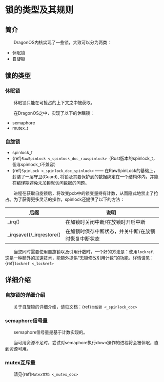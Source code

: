 # 锁的类型及其规则

## 简介

&emsp;&emsp;DragonOS内核实现了一些锁，大致可以分为两类：

- 休眠锁
- 自旋锁

## 锁的类型

### 休眠锁

&emsp;&emsp;休眠锁只能在可抢占的上下文之中被获取。

&emsp;&emsp;在DragonOS之中，实现了以下的休眠锁：

- semaphore
- mutex_t

### 自旋锁

- spinlock_t
- {ref}`RawSpinLock <_spinlock_doc_rawspinlock>`（Rust版本的spinlock_t，但与spinlock_t不兼容）
- {ref}`SpinLock <_spinlock_doc_spinlock>` —— 在RawSpinLock的基础上，封装了一层守卫(Guard), 将锁及其要保护到的数据绑定在一个结构体内，并能在编译期避免未加锁就访问数据的问题。

&emsp;&emsp;进程在获取自旋锁后，将改变pcb中的锁变量持有计数，从而隐式地禁止了抢占。为了获得更多灵活的操作，spinlock还提供了以下的方法：

| 后缀                       | 说明                         |
| ------------------------ | -------------------------- |
| _irq()                   | 在加锁时关闭中断/在放锁时开启中断          |
| _irqsave()/_irqrestore() | 在加锁时保存中断状态，并关中断/在放锁时恢复中断状态 |

&emsp;&emsp;当您同时需要使用自旋锁以及引用计数时，一个好的方法是：使用`lockref`. 这是一种额外的加速技术，能额外提供“无锁修改引用计数”的功能。详情请见：{ref}`lockref <_lockref>`

## 详细介绍

### 自旋锁的详细介绍

&emsp;&emsp;关于自旋锁的详细介绍，请见文档：{ref}`自旋锁 <_spinlock_doc>`

### semaphore信号量

&emsp;&emsp;semaphore信号量是基于计数实现的。

&emsp;&emsp;当可用资源不足时，尝试对semaphore执行down操作的进程将会被休眠，直到资源可用。

### mutex互斥量

&emsp;&emsp;请见{ref}`Mutex文档 <_mutex_doc>`